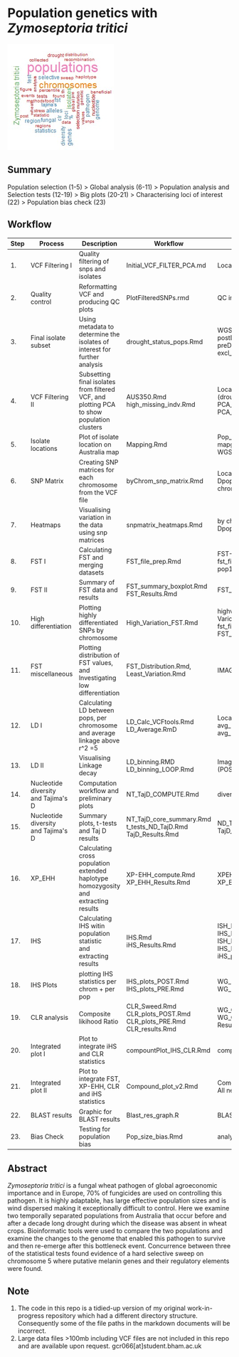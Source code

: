 # Population genetics with *Zymoseptoria tritici* 
![image](/misc/thesis_wordcloud.jpg)
## Summary
Population selection (1-5) > Global analysis (6-11) > Population analysis and Selection tests (12-19) > Big plots (20-21) > Characterising loci of interest (22) > Population bias check (23)

## Workflow 

| Step | Process | Description | Workflow | Outputs |
|------|---------|-------------|----------|---------|
|1.|VCF Filtering I|Quality filtering of snps and isolates|Initial_VCF_FILTER_PCA.md|Locally stored vcf and misc files.|
|2.|Quality control|Reformatting VCF and producing QC plots|PlotFilteredSNPs.rmd|QC images = plots.pdf|
|3.|Final isolate subset|Using metadata to determine the isolates of interest for further analysis|drought_status_pops.Rmd |WGS_STB_Populations.xlsx<br>postDsamples.txt<br> preDsamples.txt<br>excl_hamil_cluser.keep|
|4.|VCF Filtering II|Subsetting final isolates from filtered VCF, and plotting PCA to show population clusters|AUS350.Rmd high_missing_indv.Rmd|Locally stored final VCF (drought_pops.recode.vcf) <br>PCA_AUS350.pdf (static)<br>PCA_AUS350.html (interactive)|
|5.|Isolate locations|Plot of isolate location on Australia map|Mapping.Rmd|Pop_size_location.png<br>mapgraphing_table.csv<br>WGS_STB_Populations.xlsx|
|6.|SNP Matrix|Creating SNP matrices for each chromosome from the VCF file|byChrom_snp_matrix.Rmd|Locally stored matrices and loci files <br>Dpop_ID_popname.csv<br>chromosomes.txt|
|7.|Heatmaps|Visualising variation in the data using snp matrices|snpmatrix_heatmaps.Rmd|by chromosome heatmaps<br>Dpop_ID_popname.csv|
|8.|FST I|Calculating FST and merging datasets|FST_file_prep.Rmd|FST-SNPindex.csv<br>fst_file.csv<br>pop1_vs_pop2.weir.fst|
|9.|FST II|Summary of FST data and results|FST_summary_boxplot.Rmd<br>FST_Results.Rmd|FST_summary.png|
|10.|High differentiation|Plotting highly differentiated SNPs by chromosome|High_Variation_FST.Rmd|highvariation_byLOCI.txt<br> Various images<br>fst_file.csv<br>FST_SNPindex.csv|
|11.|FST miscellaneous|Plotting distribution of FST values, and lnvestigating low differentiation|FST_Distribution.Rmd, Least_Variation.Rmd|IMAGES|
|12.|LD I|Calculating LD between pops, per chromosome and average linkage above r^2 =5|LD_Calc_VCFtools.Rmd<br>LD_Average.RmD|Locally stored .ld files<br>avg_LD_bychrom.xlsx/.csv<br>avg_LD.png|
|13.|LD II|Visualising Linkage decay|LD_binning.RMD <br> LD_binning_LOOP.Rmd|Image files in the format:(POST/PRE)_avgLDdecay_chrXX.png|
|14.|Nucleotide diversity<br> and Tajima's D|Computation workflow and preliminary plots|NT_TajD_COMPUTE.Rmd|diversity_plots.png|
|15.|Nucleotide diversity<br>and Tajima's D|Summary plots, t-tests and Taj D results|NT_TajD_core_summary.Rmd <br> t_tests_ND_TajD.Rmd<br>TajD_Results.Rmd|ND_TajD_boxplot.png<br>TajD_pcnt0.5.csv|
|16.|XP_EHH|Calculating cross population extended haplotype homozygosity and extracting results|XP-EHH_compute.Rmd XP_EHH_Results.Rmd|XPEHH_na.rm.csv XP_EHH_percentile_results.xlsx|
|17.|IHS|Calculating IHS witin population statistic<br>and extracting results|IHS.Rmd <br> iHS_Results.Rmd|ISH_Pre.csv <br> IHS_Frequency_Pre.csv<br>ISH_Post.csv<br> IHS_Frequency_Post.csv<br>iHS_percentile_results.xlsx|
|18.|IHS Plots|plotting IHS statistics per chrom + per pop| IHS_plots_POST.Rmd <br> IHS_plots_PRE.Rmd| WG_ISH_POST.png <br> WG_ISH.PRE.png|
|19.|CLR analysis|Composite likihood Ratio|CLR_Sweed.Rmd <br>CLR_plots_POST.Rmd <br>CLR_plots_PRE.Rmd<br>CLR_results.Rmd |WG_CLR_post.png<br>WG_CLR_pre.png<br>Results data files|
|20.|Integrated plot I|Plot to integrate iHS and CLR statistics|compountPlot_IHS_CLR.Rmd|compound_CLR_IHS.png| 
|21.|Integrated plot II|Plot to integrate FST, XP-EHH, CLR and iHS statistics|Compound_plot_v2.Rmd|Comound_v2.png<br> All necessary data files| 
|22.|BLAST results|Graphic for BLAST results|Blast_res_graph.R|BLAST_res.png|
|23.|Bias Check|Testing for population bias|Pop_size_bias.Rmd|analysis output files: (FST, TajD, ND)| 

## Abstract

*Zymoseptoria tritici* is a fungal wheat pathogen of global agroeconomic importance and in Europe, 70% of fungicides are used on controlling this pathogen. It is highly adaptable, has large effective population sizes and is wind dispersed making it exceptionally difficult to control. Here we examine two temporally separated populations from Australia that occur before and after a decade long drought during which the disease was absent in wheat crops. Bioinformatic tools were used to compare the two populations and examine the changes to the genome that enabled this pathogen to survive and then re-emerge after this bottleneck event. Concurrence between three of the statistical tests found evidence of a hard selective sweep on chromosome 5 where putative melanin genes and their regulatory elements were found.

## Note
1) The code in this repo is a tidied-up version of my original work-in-progress repository which had a different directory structure. Consequently some of the file paths in the markdown documents will be incorrect.
2) Large data files >100mb including VCF files are not included in this repo and are available upon request.
gcr066[at]student.bham.ac.uk

